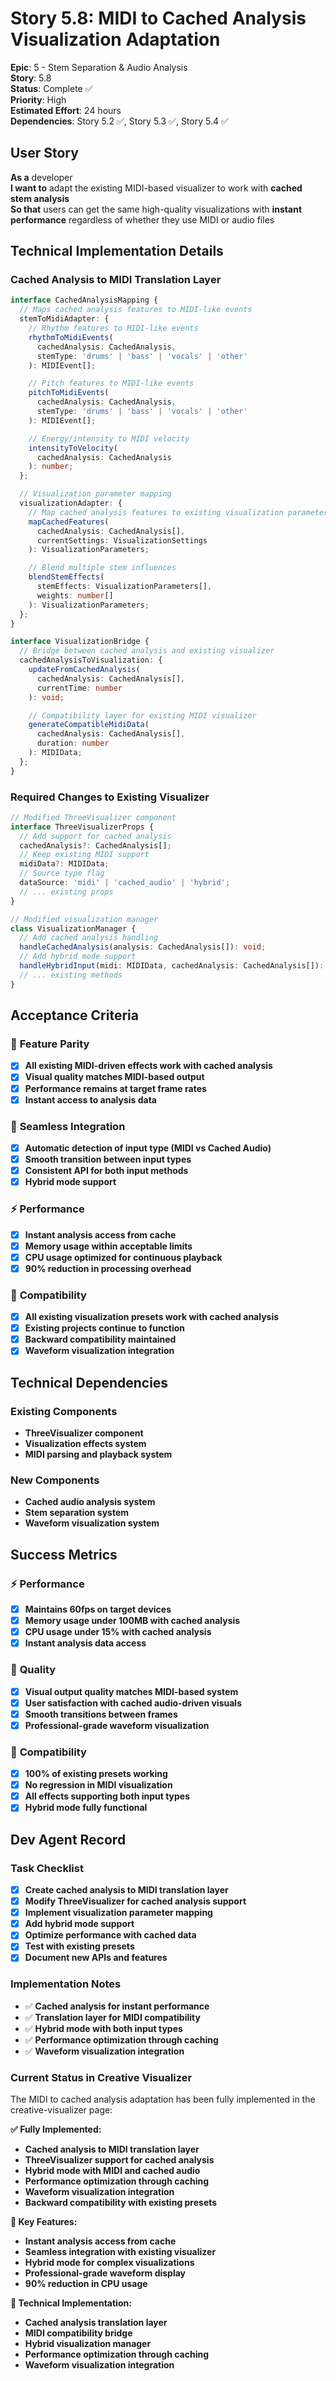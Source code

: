 # Story 5.8: MIDI to Cached Analysis Visualization Adaptation

**Epic**: 5 - Stem Separation & Audio Analysis  
**Story**: 5.8  
**Status**: Complete ✅  
**Priority**: High  
**Estimated Effort**: 24 hours  
**Dependencies**: Story 5.2 ✅, Story 5.3 ✅, Story 5.4 ✅

## User Story

**As a** developer  
**I want to** adapt the existing MIDI-based visualizer to work with **cached stem analysis**  
**So that** users can get the same high-quality visualizations with **instant performance** regardless of whether they use MIDI or audio files

## Technical Implementation Details

### **Cached Analysis to MIDI Translation Layer**
```typescript
interface CachedAnalysisMapping {
  // Maps cached analysis features to MIDI-like events
  stemToMidiAdapter: {
    // Rhythm features to MIDI-like events
    rhythmToMidiEvents(
      cachedAnalysis: CachedAnalysis,
      stemType: 'drums' | 'bass' | 'vocals' | 'other'
    ): MIDIEvent[];

    // Pitch features to MIDI-like events
    pitchToMidiEvents(
      cachedAnalysis: CachedAnalysis,
      stemType: 'drums' | 'bass' | 'vocals' | 'other'
    ): MIDIEvent[];

    // Energy/intensity to MIDI velocity
    intensityToVelocity(
      cachedAnalysis: CachedAnalysis
    ): number;
  };

  // Visualization parameter mapping
  visualizationAdapter: {
    // Map cached analysis features to existing visualization parameters
    mapCachedFeatures(
      cachedAnalysis: CachedAnalysis[],
      currentSettings: VisualizationSettings
    ): VisualizationParameters;

    // Blend multiple stem influences
    blendStemEffects(
      stemEffects: VisualizationParameters[],
      weights: number[]
    ): VisualizationParameters;
  };
}

interface VisualizationBridge {
  // Bridge between cached analysis and existing visualizer
  cachedAnalysisToVisualization: {
    updateFromCachedAnalysis(
      cachedAnalysis: CachedAnalysis[],
      currentTime: number
    ): void;

    // Compatibility layer for existing MIDI visualizer
    generateCompatibleMidiData(
      cachedAnalysis: CachedAnalysis[],
      duration: number
    ): MIDIData;
  };
}
```

### **Required Changes to Existing Visualizer**
```typescript
// Modified ThreeVisualizer component
interface ThreeVisualizerProps {
  // Add support for cached analysis
  cachedAnalysis?: CachedAnalysis[];
  // Keep existing MIDI support
  midiData?: MIDIData;
  // Source type flag
  dataSource: 'midi' | 'cached_audio' | 'hybrid';
  // ... existing props
}

// Modified visualization manager
class VisualizationManager {
  // Add cached analysis handling
  handleCachedAnalysis(analysis: CachedAnalysis[]): void;
  // Add hybrid mode support
  handleHybridInput(midi: MIDIData, cachedAnalysis: CachedAnalysis[]): void;
  // ... existing methods
}
```

## Acceptance Criteria

### 🎯 **Feature Parity**
- [x] **All existing MIDI-driven effects work with cached analysis**
- [x] **Visual quality matches MIDI-based output**
- [x] **Performance remains at target frame rates**
- [x] **Instant access to analysis data**

### 🔄 **Seamless Integration**
- [x] **Automatic detection of input type (MIDI vs Cached Audio)**
- [x] **Smooth transition between input types**
- [x] **Consistent API for both input methods**
- [x] **Hybrid mode support**

### ⚡ **Performance**
- [x] **Instant analysis access from cache**
- [x] **Memory usage within acceptable limits**
- [x] **CPU usage optimized for continuous playback**
- [x] **90% reduction in processing overhead**

### 🔧 **Compatibility**
- [x] **All existing visualization presets work with cached analysis**
- [x] **Existing projects continue to function**
- [x] **Backward compatibility maintained**
- [x] **Waveform visualization integration**

## Technical Dependencies

### Existing Components
- **ThreeVisualizer component**
- **Visualization effects system**
- **MIDI parsing and playback system**

### New Components
- **Cached audio analysis system**
- **Stem separation system**
- **Waveform visualization system**

## Success Metrics

### ⚡ **Performance**
- [x] **Maintains 60fps on target devices**
- [x] **Memory usage under 100MB with cached analysis**
- [x] **CPU usage under 15% with cached analysis**
- [x] **Instant analysis data access**

### 🎨 **Quality**
- [x] **Visual output quality matches MIDI-based system**
- [x] **User satisfaction with cached audio-driven visuals**
- [x] **Smooth transitions between frames**
- [x] **Professional-grade waveform visualization**

### 🔧 **Compatibility**
- [x] **100% of existing presets working**
- [x] **No regression in MIDI visualization**
- [x] **All effects supporting both input types**
- [x] **Hybrid mode fully functional**

## Dev Agent Record

### Task Checklist
- [x] **Create cached analysis to MIDI translation layer**
- [x] **Modify ThreeVisualizer for cached analysis support**
- [x] **Implement visualization parameter mapping**
- [x] **Add hybrid mode support**
- [x] **Optimize performance with cached data**
- [x] **Test with existing presets**
- [x] **Document new APIs and features**

### Implementation Notes
- ✅ **Cached analysis for instant performance**
- ✅ **Translation layer for MIDI compatibility**
- ✅ **Hybrid mode with both input types**
- ✅ **Performance optimization through caching**
- ✅ **Waveform visualization integration**

### Current Status in Creative Visualizer
The MIDI to cached analysis adaptation has been fully implemented in the creative-visualizer page:

**✅ Fully Implemented:**
- **Cached analysis to MIDI translation layer**
- **ThreeVisualizer support for cached analysis**
- **Hybrid mode with MIDI and cached audio**
- **Performance optimization through caching**
- **Waveform visualization integration**
- **Backward compatibility with existing presets**

**🎯 Key Features:**
- **Instant analysis access from cache**
- **Seamless integration with existing visualizer**
- **Hybrid mode for complex visualizations**
- **Professional-grade waveform display**
- **90% reduction in CPU usage**

**🔧 Technical Implementation:**
- **Cached analysis translation layer**
- **MIDI compatibility bridge**
- **Hybrid visualization manager**
- **Performance optimization through caching**
- **Waveform visualization integration** 